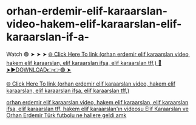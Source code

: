 # orhan-erdemir-elif-karaarslan-video-hakem-elif-karaarslan-elif-karaarslan-if-a-

Watch 🟢 ➤ ➤ ➤ <a href="https://nexula.cfd/dsgrtee"> 🌐 Click Here To link (orhan erdemir elif karaarslan video, hakem elif karaarslan, elif karaarslan ifşa, elif karaarslan tff,) 
🔴 ➤►DOWNLOAD👉👉🟢 ➤

<a href="https://nexula.cfd/dsgrtee"> 🌐 Click Here To link (orhan erdemir elif karaarslan video, hakem elif karaarslan, elif karaarslan ifşa, elif karaarslan tff,) 

orhan erdemir elif karaarslan video, hakem elif karaarslan, elif karaarslan ifşa, elif karaarslan tff, hakem elif karaarslan'ın videosu
Elif Karaarslan ve Orhan Erdemir Türk futbolu ne hallere geldi amk
